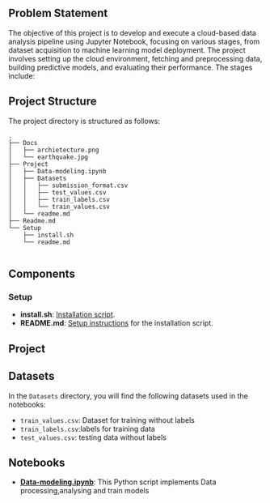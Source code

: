 ## Problem Statement
The objective of this project is to develop and execute a cloud-based data analysis pipeline using Jupyter Notebook, focusing on various stages, from dataset
acquisition to machine learning model deployment. The project involves setting up the cloud environment, fetching and preprocessing data, building predictive
models, and evaluating their performance. The stages include:

## Project Structure

The project directory is structured as follows:

```
.
├── Docs
│   ├── archietecture.png
│   └── earthquake.jpg
├── Project
│   ├── Data-modeling.ipynb
│   ├── Datasets
│   │   ├── submission_format.csv
│   │   ├── test_values.csv
│   │   ├── train_labels.csv
│   │   └── train_values.csv
│   └── readme.md
├── Readme.md
└── Setup
    ├── install.sh
    └── readme.md


```
## Components

### Setup

- **install.sh**: [Installation script](/Setup/install.sh).
- **README.md**: [Setup instructions](/Setup/README.md) for the installation script.

## Project

## Datasets

In the `Datasets` directory, you will find the following datasets used in the notebooks:

- `train_values.csv`: Dataset for training without labels
- `train_labels.csv`:labels for training data
- `test_values.csv`: testing data without labels

## Notebooks
- **[Data-modeling.ipynb](Data-modeling.ipynb)**: This Python script implements Data processing,analysing and train models
